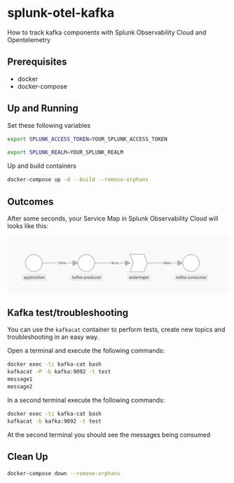 # splunk-otel-kafka
How to track kafka components with Splunk Observability Cloud and Opentelemetry

## Prerequisites

- docker
- docker-compose

## Up and Running

Set these following variables

```bash
export SPLUNK_ACCESS_TOKEN=YOUR_SPLUNK_ACCESS_TOKEN
```

```bash
export SPLUNK_REALM=YOUR_SPLUNK_REALM
```

Up and build containers

```bash
docker-compose up -d --build --remove-orphans
```

## Outcomes

After some seconds, your Service Map in Splunk Observability Cloud will looks like this:

![servicemap](/img/servicemap.png)

## Kafka test/troubleshooting

You can use the `kafkacat` container to perform tests, create new topics and troubleshooting in an easy way.

Open a terminal and execute the following commands:

```bash
docker exec -ti kafka-cat bash
kafkacat -P -b kafka:9092 -t test
message1
message2
```

In a second terminal execute the following commands:

```bash
docker exec -ti kafka-cat bash
kafkacat -b kafka:9092 -t test
```
At the second terminal you should see the messages being consumed

## Clean Up

```bash
docker-compose down --remove-orphans
```
